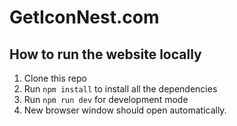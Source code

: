 # GetIconNest.com

## How to run the website locally

1. Clone this repo
2. Run `npm install` to install all the dependencies
3. Run `npm run dev` for development mode
4. New browser window should open automatically.
